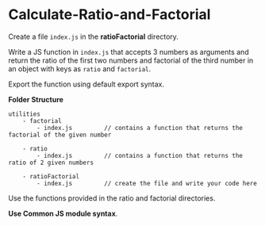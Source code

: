 # Calculate-Ratio-and-Factorial
Create a file `index.js` in the <b>ratioFactorial</b> directory.

Write a JS function in `index.js` that accepts 3 numbers as arguments and return the ratio of the first two numbers and factorial of the third number in an object with keys as `ratio` and `factorial`.

Export the function using default export syntax.

<b>Folder Structure</b>

```
utilities
    - factorial
        - index.js         // contains a function that returns the factorial of the given number

    - ratio
        - index.js         // contains a function that returns the ratio of 2 given numbers

    - ratioFactorial
        - index.js         // create the file and write your code here
```

Use the functions provided in the ratio and factorial directories.

<b>Use Common JS module syntax</b>.
